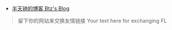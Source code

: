 - [半天钟的博客 Btz's Blog](https://halfclock.github.io/)



> 留下你的网站来交换友情链接
> Your text here for exchanging FL 

